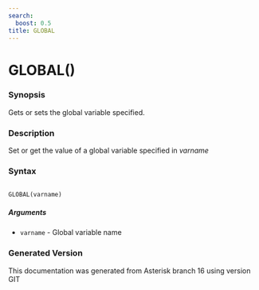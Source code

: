 ```yaml
---
search:
  boost: 0.5
title: GLOBAL
---
```


# GLOBAL()

### Synopsis

Gets or sets the global variable specified.

### Description

Set or get the value of a global variable specified in _varname_<br>


### Syntax


```

GLOBAL(varname)
```
##### Arguments


* `varname` - Global variable name<br>


### Generated Version

This documentation was generated from Asterisk branch 16 using version GIT 
